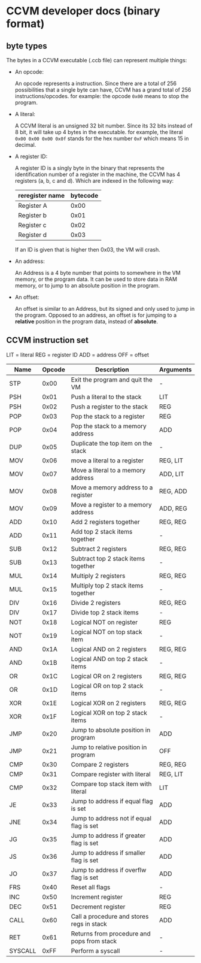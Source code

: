 # CCVM developer docs (binary format)

## byte types

The bytes in a CCVM executable (.ccb file) can represent multiple things:

- An opcode:

  An opcode represents a instruction. Since there are a total of 256 possibilities that a single byte can have, CCVM has a grand total of 256 instructions/opcodes. for example: the opcode `0x00` means to stop the program.

  

- A literal:

  A CCVM literal is an unsigned 32 bit number. Since its 32 bits instead of 8 bit, it will take up 4 bytes in the executable. for example, the literal `0x00 0x00 0x00 0x0f` stands for the hex number `0xF` which means 15 in decimal.

  

- A register ID:

  A register ID is a singly byte in the binary that represents the identification number of a register in the machine, the CCVM has 4 registers (a, b, c and d). Which are indexed in the following way:

  | reregister name | bytecode |
  | --------------- | -------- |
  | Register A      | 0x00     |
  | Register b      | 0x01     |
  | Register c      | 0x02     |
  | Register d      | 0x03     |

  If an ID is given that is higher then 0x03, the VM will crash.

  

- An address:

  An Address is a 4 byte number that points to somewhere in the VM memory, or the program data. It can be used to store data in RAM memory, or to jump to an absolute position in the program.

  

- An offset:

  An offset is similar to an Address, but its signed and only used to jump in the program. Opposed to an address, an offset is for jumping to a **relative** position in the program data, instead of **absolute**.

  

## CCVM instruction set

LIT = literal
REG = register ID
ADD = address
OFF = offset

| Name    | Opcode | Description                               | Arguments |
| ------- | ------ | ------------------------------------      | --------- |
| STP     | 0x00   | Exit the program and quit the VM          | -         |
| PSH     | 0x01   | Push a literal to the stack               | LIT       |
| PSH     | 0x02   | Push a register to the stack              | REG       |
| POP     | 0x03   | Pop the stack to a register               | REG       |
| POP     | 0x04   | Pop the stack to a memory address         | ADD       |
| DUP     | 0x05   | Duplicate the top item on the stack       | -         |
| MOV     | 0x06   | move a literal to a register              | REG, LIT  |
| MOV     | 0x07   | Move a literal to a memory address        | ADD, LIT  |
| MOV     | 0x08   | Move a memory address to a register       | REG, ADD  |
| MOV     | 0x09   | Move a register to a memory address       | ADD, REG  |
| ADD     | 0x10   | Add 2 registers together                  | REG, REG  |
| ADD     | 0x11   | Add top 2 stack items together            | -         |
| SUB     | 0x12   | Subtract 2 registers                      | REG, REG  |
| SUB     | 0x13   | Subtract top 2 stack items together       | -         |
| MUL     | 0x14   | Multiply 2 registers                      | REG, REG  |
| MUL     | 0x15   | Multiply top 2 stack items together       | -         |
| DIV     | 0x16   | Divide 2 registers                        | REG, REG  |
| DIV     | 0x17   | Divide top 2 stack items                  | -         |
| NOT     | 0x18   | Logical NOT on register                   | REG       |
| NOT     | 0x19   | Logical NOT on top stack item             | -         |
| AND     | 0x1A   | Logical AND on 2 registers                | REG, REG  |
| AND     | 0x1B   | Logical AND on top 2 stack items          | -         |
| OR      | 0x1C   | Logical OR on 2 registers                 | REG, REG  |
| OR      | 0x1D   | Logical OR on top 2 stack items           | -         |
| XOR     | 0x1E   | Logical XOR on 2 registers                | REG, REG  |
| XOR     | 0x1F   | Logical XOR on top 2 stack items          | -         |
| JMP     | 0x20   | Jump to absolute position in program      | ADD       |
| JMP     | 0x21   | Jump to relative position in program      | OFF       |
| CMP     | 0x30   | Compare 2 registers                       | REG, REG  |
| CMP     | 0x31   | Compare register with literal             | REG, LIT  |
| CMP     | 0x32   | Compare top stack item with literal       | LIT       |
| JE      | 0x33   | Jump to address if equal flag is set      | ADD       |
| JNE     | 0x34   | Jump to address not if equal flag is set  | ADD       |
| JG      | 0x35   | Jump to address if greater flag is set    | ADD       |
| JS      | 0x36   | Jump to address if smaller flag is set    | ADD       |
| JO      | 0x37   | Jump to address if overflw flag is set    | ADD       |
| FRS     | 0x40   | Reset all flags                           | -         |
| INC     | 0x50   | Increment register                        | REG       |
| DEC     | 0x51   | Decrement register                        | REG       |
| CALL    | 0x60   | Call a procedure and stores regs in stack | ADD       |
| RET     | 0x61   | Returns from procedure and pops from stack| -         |
| SYSCALL | 0xFF   | Perform a syscall                         | -         |

